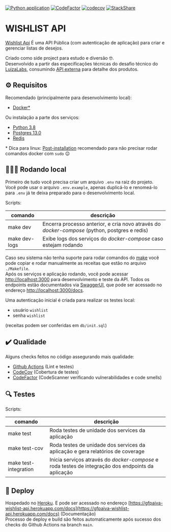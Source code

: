 [![Python application](https://github.com/gfpaiva/wishlist-api/workflows/Python%20application/badge.svg)](https://github.com/gfpaiva/wishlist-api/actions?query=workflow%3A%22Python+application%22)
[![CodeFactor](https://www.codefactor.io/repository/github/gfpaiva/wishlist-api/badge)](https://www.codefactor.io/repository/github/gfpaiva/wishlist-api)
[![codecov](https://codecov.io/gh/gfpaiva/wishlist-api/branch/main/graph/badge.svg?token=MRSD5MVV9H)](https://codecov.io/gh/gfpaiva/wishlist-api)
[![StackShare](http://img.shields.io/badge/tech-stack-0690fa.svg?style=flat)](https://stackshare.io/gfpaiva/wishlist-api)

# WISHLIST API

[Wishlist Api](https://gfpaiva-wishlist-api.herokuapp.com/docs) É uma API Pública (com autenticação de aplicação) para criar e gerenciar listas de desejos.

Criado como side project para estudo e diversão 🤓.  
Desenvolvido a partir das especificações técnicas do desafio técnico do [LuizaLabs](http://luizalabs.com/), consumindo [API externa](https://gist.github.com/Bgouveia/9e043a3eba439489a35e70d1b5ea08ec) para detalhe dos produtos.

## ⚙️ Requisitos

Recomendado (principalmente para desenvolvimento local):

- [Docker\*](https://www.docker.com/)

Ou instalação a parte dos serviços:

- [Python 3.8](https://www.python.org/)
- [Postgres 13.0](http://postgresql.org/)
- [Redis](https://redis.io/)

\* Dica para linux: [Post-installation](https://docs.docker.com/engine/install/linux-postinstall/) recomendado para não precisar rodar comandos docker com `sudo` 😉

## 🏃🏽‍♂️ Rodando local

Primeiro de tudo você precisa criar um arquivo `.env` na raiz do projeto.  
Você pode usar o arquivo `.env.example`, apenas duplicá-lo e renomeá-lo para `.env` já te deixa preparado para o desenvolvimento local.

Scripts:

| comando       | descrição                                                                                     |
| ------------- | --------------------------------------------------------------------------------------------- |
| make dev      | Encerra processo anterior, e cria novo através do _docker-compose_ (python, postgres e redis) |
| make dev-logs | Exibe logs dos serviços do _docker-compose_ caso estejam rodando                              |

Caso seu sistema não tenha suporte para rodar comandos do [make](https://pt.wikipedia.org/wiki/Makefile) você pode copiar e rodar manualmente as receitas que estão no arquivo `./Makefile`.  
Após os serviços e aplicação rodando, você pode acessar [http://localhost:3000](http://localhost:3000) para desenvolvimento e teste da API. Todos os endpoints estão documentados via [SwaggerUI](https://swagger.io/tools/swagger-ui/), que pode ser acessado no endereço [http://localhost:3000/docs](http://localhost:3000/docs).

Uma autenticação inicial é criada para realizar os testes local:

- usuário `wishlist`
- senha `wishlist`

(receitas podem ser conferidas em `db/init.sql`)

## ✔️ Qualidade

Alguns checks feitos no código assegurando mais qualidade:

- [Github Actions](https://github.com/gfpaiva/wishlist-api/actions?query=workflow%3A%22Python+application%22) (Lint e testes)
- [CodeCov](https://codecov.io/gh/gfpaiva/wishlist-api) (Cobertura de testes)
- [CodeFactor](https://www.codefactor.io/repository/github/gfpaiva/wishlist-api) (CodeScanner verificando vulnerabilidades e code smells)

## 🔍 Testes

Scripts:

| comando               | descrição                                                                                          |
| --------------------- | -------------------------------------------------------------------------------------------------- |
| make test             | Roda testes de unidade dos services da aplicação                                                   |
| make test-cov         | Roda testes de unidade dos services da aplicação e gera relatórios de coverage                     |
| make test-integration | Inicia serviços através do _docker-compose_ e roda testes de integração dos endpoints da aplicação |

## 🚀 Deploy

Hospedado no [Heroku](https://www.heroku.com/). E pode ser acessado no endereço [https://gfpaiva-wishlist-api.herokuapp.com/docs](https://gfpaiva-wishlist-api.herokuapp.com/docs) (Documentação)  
Processo de deploy e build são feitos automaticamente após sucesso dos checks do Github Actions na branch `main`.
